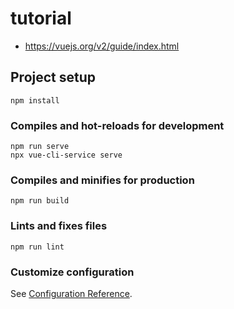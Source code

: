 # tutorial

- <https://vuejs.org/v2/guide/index.html>

## Project setup

```shell
npm install
```

### Compiles and hot-reloads for development

```shell
npm run serve
npx vue-cli-service serve
```

### Compiles and minifies for production

```shell
npm run build
```

### Lints and fixes files

```shell
npm run lint
```

### Customize configuration

See [Configuration Reference](https://cli.vuejs.org/config/).
